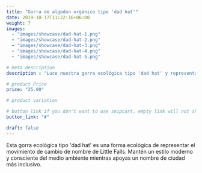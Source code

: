 ```yaml
---
title: "Gorra de algodón orgánico tipo 'dad hat'"
date: 2019-10-17T11:22:16+06:00
weight: 7
images: 
  - "images/showcase/dad-hat-1.png"
  - "images/showcase/dad-hat-2.png"
  - "images/showcase/dad-hat-3.png"
  - "images/showcase/dad-hat-4.png"
  - "images/showcase/dad-hat-5.png"  

# meta description
description : "Luce nuestra gorra ecológica tipo 'dad hat' y representa con orgullo el movimiento de cambio de nombre de Little Falls"

# product Price
price: "25.00"

# product variation

# button link if you don't want to use snipcart. empty link will not show button
button_link: "#"

draft: false
---
```


Esta gorra ecológica tipo 'dad hat' es una forma ecológica de representar el movimiento de cambio de nombre de Little Falls. Mantén un estilo moderno y consciente del medio ambiente mientras apoyas un nombre de ciudad más inclusivo.